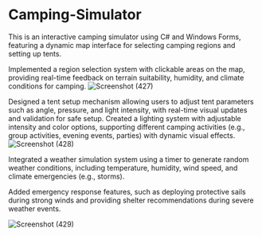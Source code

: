 # Camping-Simulator

This is an interactive camping simulator using C# and Windows Forms, featuring a dynamic map interface for selecting camping regions and setting up tents.

Implemented a region selection system with clickable areas on the map, providing real-time feedback on terrain suitability, humidity, and climate conditions for camping.
![Screenshot (427)](https://github.com/user-attachments/assets/800cf709-3ff2-4827-98fb-841a227bce76)


Designed a tent setup mechanism allowing users to adjust tent parameters such as angle, pressure, and light intensity, with real-time visual updates and validation for safe setup. 
Created a lighting system with adjustable intensity and color options, supporting different camping activities (e.g., group activities, evening events, parties) with dynamic visual effects.
![Screenshot (428)](https://github.com/user-attachments/assets/9757d76c-968f-4af6-9e99-7bd9cbe71c12)


Integrated a weather simulation system using a timer to generate random weather conditions, including temperature, humidity, wind speed, and climate emergencies (e.g., storms).

Added emergency response features, such as deploying protective sails during strong winds and providing shelter recommendations during severe weather events.

![Screenshot (429)](https://github.com/user-attachments/assets/3afee251-4643-467d-aeeb-542c748aa3c7)

